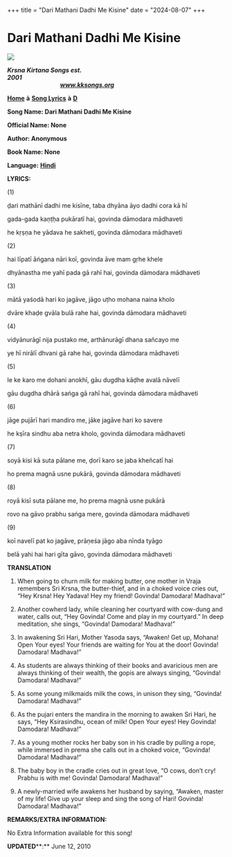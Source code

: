 +++
title = "Dari Mathani Dadhi Me Kisine"
date = "2024-08-07"
+++

# Dari Mathani Dadhi Me Kisine
[**![](http://kksongs.org/image_files/image002.jpg)**](http://kksongs.org/)

**_Krsna_** **_Kirtana Songs est. 2001_**                                                                                                                                                      **_www.kksongs.org_**

[**Home**](http://kksongs.org/) **à** [**Song Lyrics**](http://kksongs.org/lyrics.html) **à** [**D**](http://kksongs.org/songs/song_d.html)

**Song Name: Dari Mathani Dadhi Me Kisine**

**Official Name: None**

**Author: Anonymous**

**Book Name: None**

**Language:** [**Hindi**](http://kksongs.org/language/list/hindi.html)

**LYRICS:**

(1)

ḍari mathānī dadhi me kisīne, taba dhyāna āyo dadhi cora kā hī

gada-gada kaṇṭḥa pukāratī hai, govinda dāmodara mādhaveti

he kṛṣṇa he yādava he sakheti, govinda dāmodara mādhaveti

(2)

hai līpatī āńgana nāri koī, govinda āve mam gṛhe khele

dhyānastha me yahī pada gā rahī hai, govinda dāmodara mādhaveti

(3)

mātā yaśodā hari ko jagāve, jāgo uṭho mohana naina kholo

dvāre khaḍe gvāla bulā rahe hai, govinda dāmodara mādhaveti

(4)

vidyānurāgī nija pustako me, arthānurāgī dhana sañcayo me

ye hī nirālī dhvani gā rahe hai, govinda dāmodara mādhaveti

(5)

le ke karo me dohani anokhī, gāu dugdha kāḍhe avalā nāvelī

gāu dugdha dhārā sańga gā rahī hai, govinda dāmodara mādhaveti

(6)

jāge pujārī hari mandiro me, jāke jagāve hari ko savere

he kṣīra sindhu aba netra kholo, govinda dāmodara mādhaveti

(7)

soyā kisi kā suta pālane me, ḍorī karo se jaba kheñcatī hai

ho prema magnā usne pukārā, govinda dāmodara mādhaveti

(8)

royā kisī suta pālane me, ho prema magnā usne pukārā

rovo na gāvo prabhu sańga mere, govinda dāmodara mādhaveti

(9)

koī navelī pat ko jagāve, prāṇeśa jāgo aba nīnda tyāgo

belā yahi hai hari gīta gāvo, govinda dāmodara mādhaveti

**TRANSLATION**

1) When going to churn milk for making butter, one mother in Vraja remembers Sri Krsna, the butter-thief, and in a choked voice cries out, “Hey Krsna! Hey Yadava! Hey my friend! Govinda! Damodara! Madhava!”

2) Another cowherd lady, while cleaning her courtyard with cow-dung and water, calls out, “Hey Govinda! Come and play in my courtyard.” In deep meditation, she sings, “Govinda! Damodara! Madhava!”

3) In awakening Sri Hari, Mother Yasoda says, “Awaken! Get up, Mohana! Open Your eyes! Your friends are waiting for You at the door! Govinda! Damodara! Madhava!”

4) As students are always thinking of their books and avaricious men are always thinking of their wealth, the gopis are always singing, “Govinda! Damodara! Madhava!”

5) As some young milkmaids milk the cows, in unison they sing, “Govinda! Damodara! Madhava!”

6) As the pujari enters the mandira in the morning to awaken Sri Hari, he says, “Hey Ksirasindhu, ocean of milk! Open Your eyes! Hey Govinda! Damodara! Madhava!”

7) As a young mother rocks her baby son in his cradle by pulling a rope, while immersed in prema she calls out in a choked voice, “Govinda! Damodara! Madhava!”

8) The baby boy in the cradle cries out in great love, “O cows, don’t cry! Prabhu is with me! Govinda! Damodara! Madhava!”

9) A newly-married wife awakens her husband by saying, “Awaken, master of my life! Give up your sleep and sing the song of Hari! Govinda! Damodara! Madhava!”

**REMARKS/EXTRA INFORMATION:**

No Extra Information available for this song!

**UPDATED****:** June 12, 2010